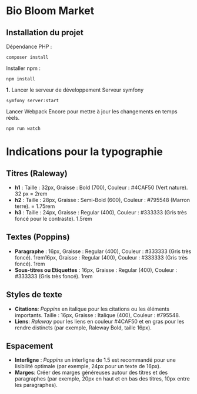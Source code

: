 
# Bio Bloom Market 


## Installation du projet
Dépendance PHP : 
```
composer install
```
Installer npm : 
```
npm install 
```


**1.** Lancer le serveur de développement
Serveur symfony
 
```
symfony server:start
 ```

Lancer Webpack Encore pour mettre à jour les changements en temps réels.
```
npm run watch
```

# Indications pour la typographie

## Titres (**Raleway**)

- **h1** : Taille : 32px, Graisse : Bold (700), Couleur : #4CAF50 (Vert nature). 32 px = 2rem
- **h2** : Taille : 28px, Graisse : Semi-Bold (600), Couleur : #795548 (Marron terre). = 1.75rem
- **h3** : Taille : 24px, Graisse : Regular (400), Couleur : #333333 (Gris très foncé pour le contraste). 1.5rem

## Textes (**Poppins**)
- **Paragraphe** :  16px, Graisse : Regular (400), Couleur : #333333 (Gris très foncé). 1rem16px, Graisse : Regular (400), Couleur : #333333 (Gris très foncé). 1rem
-  **Sous-titres ou Etiquettes** :  16px, Graisse : Regular (400), Couleur : #333333 (Gris très foncé). 1rem

## Styles de texte
- **Citations**: *Poppins* en italique pour les citations ou les éléments importants.  Taille : 16px, Graisse : Italique (400), Couleur : #795548.
- **Liens**: *Raleway*  pour les liens en couleur #4CAF50 et en gras pour les rendre distincts (par exemple, Raleway Bold, taille 16px).

## Espacement 
- **Interligne** : *Poppins*  un interligne de 1.5 est recommandé pour une lisibilité optimale (par exemple, 24px pour un texte de 16px).
- **Marges**: Créer des marges généreuses autour des titres et des paragraphes (par exemple, 20px en haut et en bas des titres, 10px entre les paragraphes).
